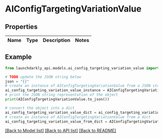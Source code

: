 # AIConfigTargetingVariationValue


## Properties

Name | Type | Description | Notes
------------ | ------------- | ------------- | -------------

## Example

```python
from launchdarkly_api.models.ai_config_targeting_variation_value import AIConfigTargetingVariationValue

# TODO update the JSON string below
json = "{}"
# create an instance of AIConfigTargetingVariationValue from a JSON string
ai_config_targeting_variation_value_instance = AIConfigTargetingVariationValue.from_json(json)
# print the JSON string representation of the object
print(AIConfigTargetingVariationValue.to_json())

# convert the object into a dict
ai_config_targeting_variation_value_dict = ai_config_targeting_variation_value_instance.to_dict()
# create an instance of AIConfigTargetingVariationValue from a dict
ai_config_targeting_variation_value_from_dict = AIConfigTargetingVariationValue.from_dict(ai_config_targeting_variation_value_dict)
```
[[Back to Model list]](../README.md#documentation-for-models) [[Back to API list]](../README.md#documentation-for-api-endpoints) [[Back to README]](../README.md)


